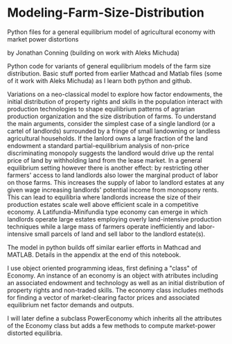 # Modeling-Farm-Size-Distribution
Python files for a general equilibrium model of agricultural economy with market power distortions

by Jonathan Conning (building on work with Aleks Michuda)

Python code for variants of general equilibrium models of the farm size distribution.  Basic stuff ported from earlier Mathcad and Matlab files (some of it work with Aleks Michuda) as I learn both python and github.



Variations on a neo-classical model to explore how factor endowments, the initial distribution of property rights and skills in the population interact with production technologies to shape equilibrium patterns of agrarian production organization and the size distribution of farms. To understand the main arguments, consider the simplest case of a single landlord (or a cartel of landlords) surrounded by a fringe of small landowning or landless agricultural households. If the lanlord owns a large fraction of the land endowment a standard partial-equilibrium analysis of non-price discriminating monopoly suggests the landlord would drive up the rental price of land by withholding land from the lease market. In a general equilibrium setting however there is another effect: by restricting other farmers' access to land landlords also lower the marginal product of labor on those farms. This increases the supply of labor to landlord estates at any given wage increasing landlords' potential income from monopsony rents. This can lead to equilibria where landlords increase the size of their production estates scale well above efficient scale in a competitive economy. A Latifundia-Minifundia type economy can emerge in which landlords operate large estates employing overly land-intensive production techniques while a large mass of farmers operate inefficiently and labor-intensive small parcels of land and sell labor to the landlord estate(s).

The model in python builds off similar earlier efforts in Mathcad and MATLAB. Details in the appendix at the end of this notebook.  

I use object oriented programming ideas, first defining a "class" of Economy. An instance of an economy is an object with atributes including an associated endowment and technology as well as an initial distribution of property rights and non-traded skills. The economy class includes methods for finding a vector of market-clearing factor prices and associated equilibrium net factor demands and outputs.  

I will later define a subclass PowerEconomy which inherits all the attributes of the Economy class but adds a few methods to compute market-power distorted equilibria.
